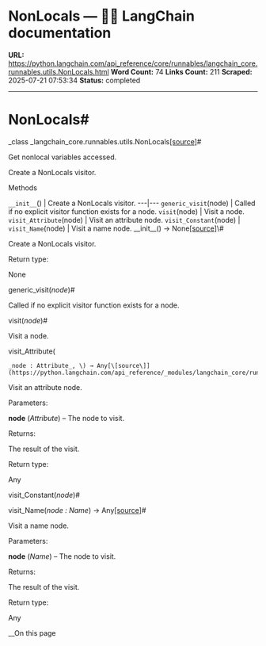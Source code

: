 # NonLocals — 🦜🔗 LangChain  documentation

**URL:** https://python.langchain.com/api_reference/core/runnables/langchain_core.runnables.utils.NonLocals.html
**Word Count:** 74
**Links Count:** 211
**Scraped:** 2025-07-21 07:53:34
**Status:** completed

---

# NonLocals\#

_class _langchain\_core.runnables.utils.NonLocals[\[source\]](https://python.langchain.com/api_reference/_modules/langchain_core/runnables/utils.html#NonLocals)\#     

Get nonlocal variables accessed.

Create a NonLocals visitor.

Methods

`__init__`\(\) | Create a NonLocals visitor.   ---|---   `generic_visit`\(node\) | Called if no explicit visitor function exists for a node.   `visit`\(node\) | Visit a node.   `visit_Attribute`\(node\) | Visit an attribute node.   `visit_Constant`\(node\) |    `visit_Name`\(node\) | Visit a name node.      \_\_init\_\_\(\) → None[\[source\]](https://python.langchain.com/api_reference/_modules/langchain_core/runnables/utils.html#NonLocals.__init__)\#     

Create a NonLocals visitor.

Return type:     

None

generic\_visit\(_node_\)\#     

Called if no explicit visitor function exists for a node.

visit\(_node_\)\#     

Visit a node.

visit\_Attribute\(

    _node : Attribute_, \) → Any[\[source\]](https://python.langchain.com/api_reference/_modules/langchain_core/runnables/utils.html#NonLocals.visit_Attribute)\#     

Visit an attribute node.

Parameters:     

**node** \(_Attribute_\) – The node to visit.

Returns:     

The result of the visit.

Return type:     

Any

visit\_Constant\(_node_\)\#     

visit\_Name\(_node : Name_\) → Any[\[source\]](https://python.langchain.com/api_reference/_modules/langchain_core/runnables/utils.html#NonLocals.visit_Name)\#     

Visit a name node.

Parameters:     

**node** \(_Name_\) – The node to visit.

Returns:     

The result of the visit.

Return type:     

Any

__On this page